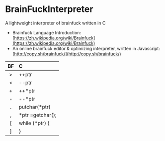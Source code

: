 # BrainFuckInterpreter
A lightweight interpreter of brainfuck written in C

- Brainfuck Language Introduction:  [https://zh.wikipedia.org/wiki/Brainfuck](https://zh.wikipedia.org/wiki/Brainfuck)
- An online brainfuck editor & optimizing interpreter, written in Javascript: [http://copy.sh/brainfuck/](http://copy.sh/brainfuck/)


|BF  |C                 |
|:--:|:--               |
|>   |++ptr             |
|<   |--ptr             |
|+   |++*ptr            |
|-   |--*ptr            |
|.   |putchar(*ptr)     |
|,   |*ptr =getchar();  |
|[   | while (*ptr) {   |
|]   |}                 |